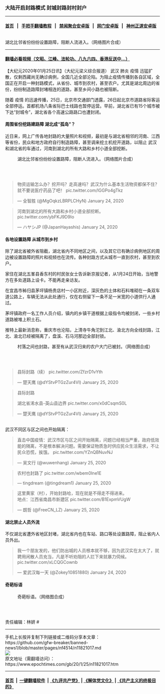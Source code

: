 ### 大陆开启封路模式 封城封路封村封户
------------------------

#### [首页](https://github.com/gfw-breaker/banned-news1/blob/master/README.md) &nbsp;&nbsp;|&nbsp;&nbsp; [手把手翻墙教程](https://github.com/gfw-breaker/guides/wiki) &nbsp;&nbsp;|&nbsp;&nbsp; [禁闻聚合安卓版](https://github.com/gfw-breaker/bn-android) &nbsp;&nbsp;|&nbsp;&nbsp; [网门安卓版](https://github.com/oGate2/oGate) &nbsp;&nbsp;|&nbsp;&nbsp; [神州正道安卓版](https://github.com/SzzdOgate/update) 



<div><img alt="" class="aligncenter wp-post-image" src="https://i.epochtimes.com/assets/uploads/2020/01/cd2b369d9f612c9da1182e055e3bab2c-600x400.jpg"/>
<div class="red16 caption">
 <p>
  湖北比邻省份纷纷设置路障，阻断人流进入。（网络图片合成）
 </p>
</div>
</div><hr/>

#### [翻墙必看视频（文昭、江峰、法轮功、八九六四、香港反送中...）](http://167.172.214.107/home.html)

<div><p>
 【大纪元2020年01月25日讯】（大纪元梁义综合报道）
 <ok href="https://www.epochtimes.com/gb/tag/%E6%AD%A6%E6%B1%89.html">
  武汉
 </ok>
 <ok href="https://www.epochtimes.com/gb/tag/%E8%82%BA%E7%82%8E.html">
  肺炎
 </ok>
 <ok href="https://www.epochtimes.com/gb/tag/%E7%96%AB%E6%83%85.html">
  疫情
 </ok>
 迅猛扩散，仅剩西藏尚无确诊病例，全国几近全部沦陷。为阻止疫情传播到各自区域，全国正在开启一种封路模式，从省份、城市到农村，甚至农户。尤其是湖北周边的省份，纷纷制造路障封堵相连的道路，甚至乡间小路也被阻断。
</p>
<p>
 随着
 <ok href="https://www.epochtimes.com/gb/tag/%E7%96%AB%E6%83%85.html">
  疫情
 </ok>
 的迅速传播，25日，北京市交通部门透露，26日起北京市道路省际客运全部停运。首都机场八条省际巴士线路也暂停运营。早前，湖北省已有15个城市被下达“封城令”，湖北省各个高速公路路口也遭封闭。
</p>
<h4>
 周围省份挖路建路障 湖北成“孤岛”？
</h4>
<p>
 近日来，网上广传各地封路的大量照片和视频，最初是与湖北省相邻的河南、江西等省份，民众和地方政府自行制造路障，甚至调来挖土机挖开道路，以阻止
 <ok href="https://www.epochtimes.com/gb/tag/%E6%AD%A6%E6%B1%89.html">
  武汉
 </ok>
 和湖北省的车通过，河南到湖北的所有大路和乡村小道全部挖断。
</p>
<figure class="wp-caption aligncenter" id="attachment_11821052" style="width: 600px">
 <ok href="http://i.epochtimes.com/assets/uploads/2020/01/cd2b369d9f612c9da1182e055e3bab2c.jpg">
  <img alt="" class="size-large wp-image-11821052" src="http://i.epochtimes.com/assets/uploads/2020/01/cd2b369d9f612c9da1182e055e3bab2c-600x840.jpg"/>
 </ok>
 <br/><figcaption class="wp-caption-text">
  湖北比邻省份纷纷设置路障，阻断人流进入。（网络图片合成）
 </figcaption><br/>
</figure><br/>
<blockquote class="twitter-tweet">
 <p dir="ltr" lang="zh">
  物资运输怎么办？挖开吗？走高速吗？武汉为什么基本生活物资都保不住？就不要说医疗药品了吧！
  <ok href="https://t.co/lGGPo4gTkz">
   pic.twitter.com/lGGPo4gTkz
  </ok>
 </p>
 <p>
  — 全智胜 (@MgOqkzLBRPLCHyN)
  <ok href="https://twitter.com/MgOqkzLBRPLCHyN/status/1220698980889194503?ref_src=twsrc%5Etfw">
   January 24, 2020
  </ok>
 </p>
</blockquote>
<p>
</p>
<blockquote class="twitter-tweet">
 <p dir="ltr" lang="zh">
  河南到湖北的所有大路和乡村小道全部挖断。
  <ok href="https://t.co/ybFKJ9D9Io">
   pic.twitter.com/ybFKJ9D9Io
  </ok>
 </p>
 <p>
  — ハヤシJP (@JapanHayashis)
  <ok href="https://twitter.com/JapanHayashis/status/1220664039971254272?ref_src=twsrc%5Etfw">
   January 24, 2020
  </ok>
 </p>
</blockquote>
<p>
</p>
<h4>
 各地设置路障 从城市到乡村
</h4>
<p>
 除了湖北省被外省阻截，湖北省内不同地区之间，以及其它已有确诊病例地区的周边被设置路障的照片和视频也在流传。各种封路方式从城市一直到农村，甚至到农户。
</p>
<p>
 家住在湖北五峯县香东村的村民张女士告诉新京报记者，从1月24日开始，当地警方在多处道路上设卡。不能再走亲访友。
</p>
<p>
 在宜昌市秭归县茅坪镇杨贵店村一小区附近，深灰色的土体和石料堆砌在一条双车道公路上，车辆无法从此处通行，仅在右侧留下一条不足一米宽的小道供行人通过。
</p>
<p>
 茅坪镇政府一名工作人员介绍，镇内的乡镇干道根据上级指令均被封闭，一些乡村道路被堆上积土石。
</p>
<p>
 推特上最新消息称，重庆市也沦陷，上清寺牛角沱到江北、渝北方向全线封路，江北、渝北已经被隔离了，盘溪、石马河那边全部封锁。
</p>
<figure class="wp-caption aligncenter" id="attachment_11821054" style="width: 600px">
 <ok href="http://i.epochtimes.com/assets/uploads/2020/01/Unknown-5.jpg">
  <img alt="" class="size-large wp-image-11821054" src="http://i.epochtimes.com/assets/uploads/2020/01/Unknown-5-600x840.jpg"/>
 </ok>
 <br/><figcaption class="wp-caption-text">
  村落之间也封路，甚至有从武汉归来的农户大门已被封。（网络图合成）
 </figcaption><br/>
</figure><br/>
<blockquote class="twitter-tweet">
 <p dir="ltr" lang="zh">
  县际封路（续）
  <ok href="https://t.co/ZfzrD1vYth">
   pic.twitter.com/ZfzrD1vYth
  </ok>
 </p>
 <p>
  — 楚天鹰 (@dYStvPTGzZur4VI)
  <ok href="https://twitter.com/dYStvPTGzZur4VI/status/1220988421809700865?ref_src=twsrc%5Etfw">
   January 25, 2020
  </ok>
 </p>
</blockquote>
<p>
</p>
<blockquote class="twitter-tweet">
 <p dir="ltr" lang="zh">
  县际封路
 </p>
 <p>
  湖北省浠水县-英山县边界
  <ok href="https://t.co/x0dCsqmS0L">
   pic.twitter.com/x0dCsqmS0L
  </ok>
 </p>
 <p>
  — 楚天鹰 (@dYStvPTGzZur4VI)
  <ok href="https://twitter.com/dYStvPTGzZur4VI/status/1220987172863410176?ref_src=twsrc%5Etfw">
   January 25, 2020
  </ok>
 </p>
</blockquote>
<p>
 <br/>
 武汉不同区与区之间也开始隔离：
</p>
<blockquote class="twitter-tweet">
 <p dir="ltr" lang="zh">
  直击中国疫情：武汉市区与区之间开始隔离，问题已经相当严重，政府低效能的隔离，不是根本解决问题。需要保证物质急时供应民众生活需求，不让民众恐慌，挨饿。
  <ok href="https://t.co/YZnQBNuvNJ">
   pic.twitter.com/YZnQBNuvNJ
  </ok>
 </p>
 <p>
  — 吴文行 (@wuwenhang)
  <ok href="https://twitter.com/wuwenhang/status/1221069020989882368?ref_src=twsrc%5Etfw">
   January 25, 2020
  </ok>
 </p>
</blockquote>
<p>
</p>
<blockquote class="twitter-tweet">
 <p dir="ltr" lang="zh">
  农村也封路了
  <ok href="https://t.co/wbem0lne1E">
   pic.twitter.com/wbem0lne1E
  </ok>
 </p>
 <p>
  — tingdream (@tingdream1)
  <ok href="https://twitter.com/tingdream1/status/1221064106930659330?ref_src=twsrc%5Etfw">
   January 25, 2020
  </ok>
 </p>
</blockquote>
<p>
</p>
<blockquote class="twitter-tweet">
 <p dir="ltr" lang="zh">
  这里黄家（村），开始封路哈，现在就是不得走不得进来。
  <br/>
  地点：江西省南昌市新建区
  <ok href="https://t.co/B1ExpmVUgW">
   pic.twitter.com/B1ExpmVUgW
  </ok>
 </p>
 <p>
  — 朗哲 (@FreeCN_LZ)
  <ok href="https://twitter.com/FreeCN_LZ/status/1221063672795037696?ref_src=twsrc%5Etfw">
   January 25, 2020
  </ok>
 </p>
</blockquote>
<p>
</p>
<h4>
 湖北禁止人员外流
</h4>
<p>
 不仅湖北省遭外省地区封堵，湖北省内也在车站、路口等处设置路障，阻止省内人员外出。
</p>
<p>
</p>
<blockquote class="twitter-tweet">
 <p dir="ltr" lang="zh">
  我一个朋友发的，他们防出城的人员根本就不够，因为武汉实在太大了，就聘用闲散人员充当，凡是不听劝阻的人拦下来就暴力伺候。
  <ok href="https://t.co/xLCQGCownb">
   pic.twitter.com/xLCQGCownb
  </ok>
 </p>
 <p>
  — 爱武汉每一天 (@Zokey10851880)
  <ok href="https://twitter.com/Zokey10851880/status/1220536835471855617?ref_src=twsrc%5Etfw">
   January 24, 2020
  </ok>
 </p>
</blockquote>
<p>
</p>
<h4>
 奇葩标语
</h4>
<figure class="wp-caption aligncenter" id="attachment_11821053" style="width: 600px">
 <ok href="http://i.epochtimes.com/assets/uploads/2020/01/4983633c7ffb2dbdae2f551cd87f4930.jpg">
  <img alt="" class="size-large wp-image-11821053" src="http://i.epochtimes.com/assets/uploads/2020/01/4983633c7ffb2dbdae2f551cd87f4930-600x692.jpg"/>
 </ok>
 <br/><figcaption class="wp-caption-text">
  奇葩标语。（网络图合成）
 </figcaption><br/>
</figure><br/>
<p>
 责任编辑：林妍 #
</p>
</div>
<hr/>
手机上长按并复制下列链接或二维码分享本文章：<br/>
https://github.com/gfw-breaker/banned-news1/blob/master/pages/nf4514/n11821017.md <br/>
<a href='https://github.com/gfw-breaker/banned-news1/blob/master/pages/nf4514/n11821017.md'><img src='https://github.com/gfw-breaker/banned-news1/blob/master/pages/nf4514/n11821017.md.png'/></a> <br/>
原文地址（需翻墙访问）：https://www.epochtimes.com/gb/20/1/25/n11821017.htm


------------------------
#### [首页](https://github.com/gfw-breaker/banned-news1/blob/master/README.md) &nbsp;|&nbsp; [一键翻墙软件](https://github.com/gfw-breaker/nogfw/blob/master/README.md) &nbsp;| [《九评共产党》](https://github.com/gfw-breaker/9ping.md/blob/master/README.md#九评之一评共产党是什么) | [《解体党文化》](https://github.com/gfw-breaker/jtdwh.md/blob/master/README.md) | [《共产主义的终极目的》](https://github.com/gfw-breaker/gczydzjmd.md/blob/master/README.md)


<img src='http://gfw-breaker.win/banned-news/pages/nf4514/n11821017.md' width='0px' height='0px'/>